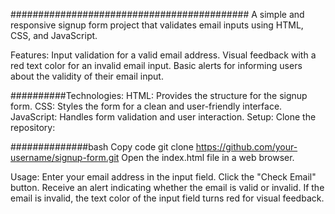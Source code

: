 ###########################################
A simple and responsive signup form project that validates email inputs using HTML, CSS, and JavaScript.

Features:
Input validation for a valid email address.
Visual feedback with a red text color for an invalid email input.
Basic alerts for informing users about the validity of their email input.

##########Technologies:
HTML: Provides the structure for the signup form.
CSS: Styles the form for a clean and user-friendly interface.
JavaScript: Handles form validation and user interaction.
Setup:
Clone the repository:

##############bash
Copy code
git clone https://github.com/your-username/signup-form.git
Open the index.html file in a web browser.

Usage:
Enter your email address in the input field.
Click the "Check Email" button.
Receive an alert indicating whether the email is valid or invalid.
If the email is invalid, the text color of the input field turns red for visual feedback.

